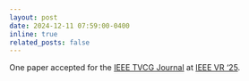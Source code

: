 ```yaml
---
layout: post
date: 2024-12-11 07:59:00-0400
inline: true
related_posts: false
---
```


One paper accepted for the [IEEE TVCG Journal]([https://](https://www.computer.org/csdl/journal/tg))  at [IEEE VR ‘25](https://ieeevr.org/2025/).
